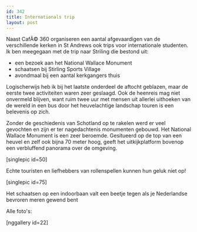 ```yaml
---
id: 342
title: Internationals trip
layout: post
---
```

Naast CafÃ© 360 organiseren een aantal afgevaardigen van de verschillende kerken in St Andrews ook trips voor internationale studenten. Ik ben meegegaan met de trip naar Striling die bestond uit:
<ul>
	<li>een bezoek aan het National Wallace Monument</li>
	<li>schaatsen bij Stirling Sports Village</li>
	<li>avondmaal bij een aantal kerkgangers thuis</li>
</ul>
Logischerwijs heb ik bij het laatste onderdeel de aftocht geblazen, maar de eerste twee activiteiten waren zeer geslaagd. Ook de heenreis mag niet onvermeld blijven, want ruim twee uur met mensen uit allerlei uithoeken van de wereld in een bus door het heuvelachtige landschap touren is een belevenis op zich.

Zonder de geschiedenis van Schotland op te rakelen werd er veel gevochten en zijn er ter nagedachtenis monumenten gebouwd. Het National Wallace Monument is een zeer beroemde. Gesitueerd op de top van een heuvel en zelf ook bijna 70 meter hoog, geeft het uitkijkplatform bovenop een verbluffend panorama over de omgeving.

[singlepic id=50]

Echte touristen en liefhebbers van rollenspellen kunnen hun geluk niet op!

[singlepic id=75]

Het schaatsen op een indoorbaan valt een beetje tegen als je Nederlandse bevroren meren gewend bent

Alle foto's:

[nggallery id=22]